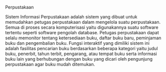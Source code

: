Perpustakaan

Sistem Informasi Perpustakaan adalah sistem yang dibuat untuk memudahkan petugas perpustakaan dalam mengelola suatu perpustakaan. Semua di proses secara komputerisasi yaitu digunakannya suatu software tertentu seperti software pengolah database. Petugas perpustakaan dapat selalu memonitor tentang ketersediaan buku, daftar buku baru, peminjaman buku dan pengembalian buku. Fungsi interaktif yang dimiliki sistem ini adalah fasilitas pencarian buku berdasarkan beberapa kategori yaitu judul buku, penerbit, tahun terbit, pengarang, atau tempat buku serta informasi buku lain yang berhubungan dengan buku yang dicari oleh pengunjung perpustakaan agar buku mudah ditemukan.

